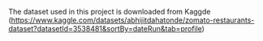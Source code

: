 The dataset used in this project is downloaded from Kaggde (https://www.kaggle.com/datasets/abhijitdahatonde/zomato-restaurants-dataset?datasetId=3538481&sortBy=dateRun&tab=profile)
